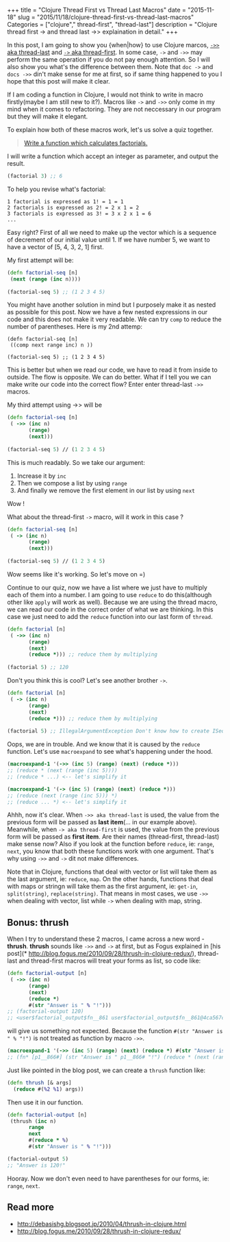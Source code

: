 +++
title = "Clojure Thread First vs Thread Last Macros"
date = "2015-11-18"
slug = "2015/11/18/clojure-thread-first-vs-thread-last-macros"
Categories = ["clojure"," thread-first", "thread-last"]
description = "Clojure thread first -> and thread last ->> explaination in detail."
+++

In this post, I am going to show you {when|how} to use Clojure marcos, [`->>` aka thread-last](https://clojuredocs.org/clojure.core/-%3E%3E) and [`->` aka thread-first](https://clojuredocs.org/clojure.core/-%3E). In some case, `->` and `->>` may perform the same operation if you do not pay enough attention. So I will also show you what's the difference between them. Note that `doc ->` and `docs ->>` din't make sense for me at first, so if same thing happened to you I hope that this post will make it clear.

<!-- more -->

If I am coding a function in Clojure, I would not think to write in macro firstly(maybe I am still new to it?). Macros like `->` and `->>` only come in my mind when it comes to refactoring. They are not neccessary in our program but they will make it elegant.

To explain how both of these macros work, let's us solve a quiz together.
> [Write a function which calculates factorials.](http://www.4clojure.com/problem/42#prob-title)

I will write a function which accept an integer as parameter, and output the result.
```clojure
(factorial 3) ;; 6
```

To help you revise what's factorial:
```
1 factorial is expressed as 1! = 1 = 1
2 factorials is expressed as 2! = 2 x 1 = 2
3 factorials is expressed as 3! = 3 x 2 x 1 = 6
...
```
Easy right?
First of all we need to make up the vector which is a sequence of decrement of our initial value until 1. If we have number 5, we want to have a vector of [5, 4, 3, 2, 1] first. 

My first attempt will be:
```clojure
(defn factorial-seq [n]
 (next (range (inc n))))
 
(factorial-seq 5) ;; (1 2 3 4 5)
```
You might have another solution in mind but I purposely make it as nested as possible for this post. Now we have a few nested expressions in our code and this does not make it very readable. We can try `comp` to reduce the number of parentheses. Here is my 2nd attemp:
```
(defn factorial-seq [n]
 ((comp next range inc) n ))
 
(factorial-seq 5) ;; (1 2 3 4 5)
```
This is better but when we read our code, we have to read it from inside to outside. The flow is opposite. We can do better. What if I tell you we can make write our code into the correct flow? Enter enter thread-last `->>` macros.

My third attempt using ->> will be
```clojure
(defn factorial-seq [n]
 ( ->> (inc n)
       (range)
       (next)))
       
(factorial-seq 5) // (1 2 3 4 5)
```
This is much readably. So we take our argument:

 1. Increase it by `inc`
 2. Then we compose a list by using `range`
 3. And finally we remove the first element in our list by using `next`

Wow !

What about the thread-first `->` macro, will it work in this case ?
```clojure
(defn factorial-seq [n]
 ( -> (inc n)
       (range)
       (next)))
       
(factorial-seq 5) // (1 2 3 4 5)
```
Wow seems like it's working. So let's move on =)

Continue to our quiz, now we have a list where we just have to multiply each of them into a number. I am going to use `reduce` to do this(although other like `apply` will work as well). Because we are using the thread macro, we can read our code in the correct order of what we are thinking. In this case we just need to add the `reduce` function into our last form of `thread`.

```clojure
(defn factorial [n]
 ( ->> (inc n)
       (range)
       (next)
       (reduce *))) ;; reduce them by multiplying
       
(factorial 5) ;; 120
```
Don't you think this is cool? Let's see another brother `->`.
```clojure
(defn factorial [n]
 ( -> (inc n)
       (range)
       (next)
       (reduce *))) ;; reduce them by multiplying
       
(factorial 5) ;; IllegalArgumentException Don't know how to create ISeq
```
Oops, we are in trouble. And we know that it is caused by the `reduce` function. Let's use `macroexpand` to see what's happening under the hood.
```clojure
(macroexpand-1 '(->> (inc 5) (range) (next) (reduce *)))
;; (reduce * (next (range (inc 5))))
;; (reduce * ...) <-- let's simplify it

(macroexpand-1 '(-> (inc 5) (range) (next) (reduce *)))
;; (reduce (next (range (inc 5))) *)
;; (reduce ... *) <-- let's simplify it
```
Ahhh, now it's clear. When `->> aka thread-last` is used, the value from the previous form will be passed as **last item**(... in our example above). Meanwhile, when `-> aka thread-first` is used, the value from the previous form will be passed as **first item**. Are their names (thread-first, thread-last) make sense now? Also if you look at the function before `reduce`, ie: `range`, `next`, you know that both these functions work with one argument. That's why using `->>` and `->` dit not make differences.

Note that in Clojure, functions that deal with vector or list will take them as the last argument, ie: `reduce`, `map`. On the other hands, functions that deal with maps or stringn will take them as the first argument, ie: `get-in`, `split(string)`, `replace(string)`.
That means in most cases, we use `->>` when dealing with vector, list while `->` when dealing with map, string.

## Bonus: thrush
When I try to understand these 2 macros, I came across a new word - **thrush**. **thrush** sounds like `->>` and `->` at first, but as Fogus explained in [his post](* http://blog.fogus.me/2010/09/28/thrush-in-clojure-redux/), thread-last and thread-first macros will treat your forms as list, so code like:
```clojure
(defn factorial-output [n]
 ( ->> (inc n)
       (range)
       (next)
       (reduce *)
       #(str "Answer is " % "!")))
;; (factorial-output 120)
;; <user$factorial_output$fn__861 user$factorial_output$fn__861@4ca567c6>
```
will give us something not expected. Because the function `#(str "Answer is " % "!")` is not treated as function by macro `->>`.
```clojure
(macroexpand-1 '(->> (inc 5) (range) (next) (reduce *) #(str "Answer is " % "!")))
;; (fn* [p1__866#] (str "Answer is " p1__866# "!") (reduce * (next (range (inc 5)))))
```
Just like pointed in the blog post, we can create a `thrush` function like:
```clojure
(defn thrush [& args] 
  (reduce #(%2 %1) args))
```
Then use it in our function.
```clojure
(defn factorial-output [n]
 (thrush (inc n)
       range
       next
       #(reduce * %)
       #(str "Answer is " % "!")))

(factorial-output 5)
;; "Answer is 120!"
```
Hooray. Now we don't even need to have parentheses for our forms, ie: `range`, `next`.

## Read more
 * http://debasishg.blogspot.jp/2010/04/thrush-in-clojure.html
 * http://blog.fogus.me/2010/09/28/thrush-in-clojure-redux/
